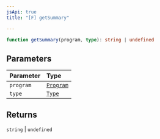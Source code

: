 ```yaml
---
jsApi: true
title: "[F] getSummary"

---
```

```ts
function getSummary(program, type): string | undefined
```

## Parameters

| Parameter | Type |
| :------ | :------ |
| `program` | [`Program`](../interfaces/Program.md) |
| `type` | [`Type`](../type-aliases/Type.md) |

## Returns

`string` \| `undefined`
